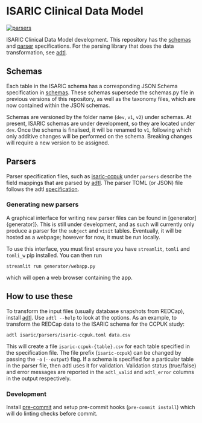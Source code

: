 # ISARIC Clinical Data Model

[![parsers](https://github.com/globaldothealth/isaric/actions/workflows/parsers.yml/badge.svg)](https://github.com/globaldothealth/isaric/actions/workflows/parsers.yml)

ISARIC Clinical Data Model development. This repository has the
[schemas](schemas/dev) and [parser](isaric/parsers) specifications. For the
parsing library that does the data transformation, see
[adtl](https://github.com/globaldothealth/adtl).

## Schemas

Each table in the ISARIC schema has a corresponding JSON Schema
specification in [schemas](schemas). These schemas supersede the schemas.py file
in previous versions of this repository, as well as the taxonomy files, which
are now contained within the JSON schemas.

Schemas are versioned by the folder name (`dev`, `v1`, `v2`) under schemas. At
present, ISARIC schemas are under development, so they are located under `dev`.
Once the schema is finalised, it will be renamed to `v1`, following which only
additive changes will be performed on the schema. Breaking changes will require
a new version to be assigned.

## Parsers

Parser specification files, such as
[isaric-ccpuk](isaric/parsers/isaric-ccpuk.toml) under `parsers` describe the
field mappings that are parsed by
[adtl](https://github.com/globaldothealth/adtl). The parser TOML (or JSON) file
follows the adtl
[specification](https://github.com/globaldothealth/adtl/blob/main/docs/specification.md).

### Generating new parsers
A graphical interface for writing new parser files can be found in [generator]{generator]}. This is still under development, and as such will currently only produce a parser for the `subject` and `visit` tables. Eventually, it will be hosted as a webpage; however for now, it must be run locally.

To use this interface, you must first ensure you have `streamlit`, `tomli` and `tomli_w` pip installed. You can then run

```shell
streamlit run generator/webapp.py
```
which will open a web browser containing the app.

## How to use these

To transform the input files (usually database snapshots from REDCap), install
[adtl](https://github.com/globaldothealth/adtl). Use `adtl --help` to look at
the options. As an example, to transform the REDCap data to the ISARIC schema
for the CCPUK study:

```shell
adtl isaric/parsers/isaric-ccpuk.toml data.csv
```

This will create a file `isaric-ccpuk-{table}.csv` for each table specified in
the specification file. The file prefix (`isaric-ccpuk`) can be changed by
passing the `-o` (`--output`) flag.
If a schema is specified for a particular table in the parser file, then adtl
uses it for validation. Validation status (true/false) and error messages are
reported in the `adtl_valid` and `adtl_error` columns in the output
respectively.

### Development

Install [pre-commit](https://pre-commit.com) and setup pre-commit hooks
(`pre-commit install`) which will do linting checks before commit.
